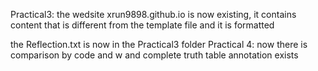 Practical3:
the wedsite xrun9898.github.io is now existing,
it contains content that is different from the template file 
and it is formatted

the Reflection.txt is now in the Practical3 folder
Practical 4:
now there is comparison by code and w and complete truth table annotation exists  